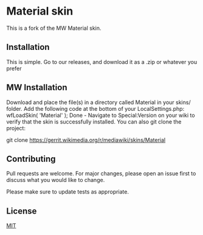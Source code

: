 # Material skin

This is a fork of the MW Material skin. 

## Installation

This is simple. Go to our releases, and download it as a .zip or whatever you prefer

## MW Installation

Download and place the file(s) in a directory called Material in your skins/ folder.
Add the following code at the bottom of your LocalSettings.php:
wfLoadSkin( 'Material' );
Done - Navigate to Special:Version on your wiki to verify that the skin is successfully installed.
You can also git clone the project:

git clone https://gerrit.wikimedia.org/r/mediawiki/skins/Material

## Contributing
Pull requests are welcome. For major changes, please open an issue first to discuss what you would like to change.

Please make sure to update tests as appropriate.

## License
[MIT](https://choosealicense.com/licenses/mit/)
